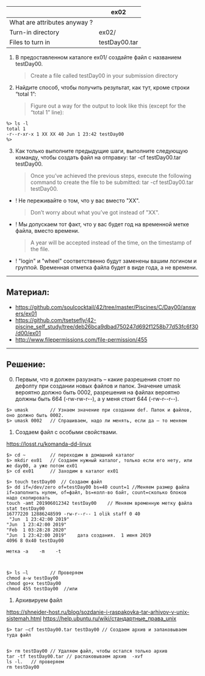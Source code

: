 | 	                  |	ex02              |
| ------------------ | -------------------|
| What are attributes anyway ?            |
| Turn-in directory  | 	ex02/             |
| Files to turn in   | 	testDay00.tar     |

1. В предоставленном каталоге ex01/ создайте файл с названием testDay00.
   > Create a file called testDay00 in your submission directory
2. Найдите способ, чтобы получить результат, как тут, кроме строки “total 1”:
    > Figure out a way for the output to look like this (except for the “total 1” line):
```
%> ls -l
total 1
-r--r-xr-x 1 XX XX 40 Jun 1 23:42 testDay00
%>
```

3. Как только выполните предыдущие шаги, выполните следующую команду, чтобы создать файл на отправку: tar -cf testDay00.tar testDay00.
   > Once you’ve achieved the previous steps, execute the following command to create the file to be submitted: tar -cf testDay00.tar testDay00.

* ! Не переживайте о том, что у вас вместо "XX".
   > Don’t worry about what you’ve got instead of "XX".

* ! Мы допускаем тот факт, что у вас будет год на временной метке файла, вместо времени.
   > A year will be accepted instead of the time, on the timestamp of the file.

* ! "login" и "wheel" соответственно будут заменены вашим логином и группой. Временная отметка файла будет в виде года, а не времени.

---

## Материал: ##
* https://github.com/soulcocktail/42/tree/master/Piscines/C/Day00/answers/ex01
* https://github.com/tsetsefly/42-piscine_self_study/tree/deb26bca9dbad750247d692f1258b77d53fc6f30/d00/ex01
* http://www.filepermissions.com/file-permission/455

---

## Решение: ##

0. Первым, что я должен разузнать – какие разрешения стоят по дефолту при создании новых файлов и папок. Значение umask вероятно должно быть 0002, разрешения на файлах вероятно должны быть 664 (-rw-rw-r--), а у меня стоит 644 (-rw-r--r--).

```
$> umask        // Узнаем значение при создании def. Папок и файлов, оно должно быть 0002.
$> umask 0002   // Спрашиваем, надо ли менять, если да – то меняем
```

1. Создаем файл с особыми свойствами.

https://losst.ru/komanda-dd-linux

```
$> cd ~         // переходим в домашний каталог
$> mkdir ex01   // Создаем нужный каталог, только если его нету, или же day00, а уже потом ex01
$> cd ex01      // Заходим в каталог ex01

$> touch testDay00  // Создаем файл
$> dd if=/dev/zero of=testDay00 bs=40 count=1 //Меняем размер файла if=заполнить нулем, of=файл, bs=колл-во байт, count=сколько блоков надо скопировать
touch -amt 201906012342 testDay00    // Меняем временную метку файла
stat testDay00                   
16777220 12886248599 -rw-r--r-- 1 olik staff 0 40
 "Jun  1 23:42:00 2019" 
"Jun  1 23:42:00 2019" 
"Feb  1 03:28:28 2020"     
"Jun  1 23:42:00 2019"    дата создания.  1 июня 2019
4096 8 0x40 testDay00

метка -a    -m    -t



$> ls –l        // Проверяем
chmod a-w testDay00
chmod go+x testDay00
chmod 455 testDay00  //или 

```

1. Архивируем файл

https://shneider-host.ru/blog/sozdanie-i-raspakovka-tar-arhivov-v-unix-sistemah.html
https://help.ubuntu.ru/wiki/стандартные_права_unix

```
$> tar –cf testDay00.tar testDay00 // Создаем архив и запаковываем туда файл


$> rm testDay00 // Удаляем файл, чтобы остался только архив
tar -tf testDay00.tar // распаковываем архив  -xvf 
ls -l.   // проверяем
rm testDay00

